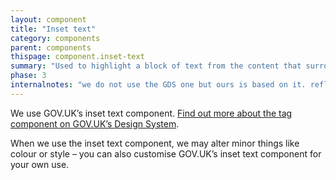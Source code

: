 ```yaml
---
layout: component
title: "Inset text"
category: components
parent: components
thispage: component.inset-text
summary: "Used to highlight a block of text from the content that surrounds it, such as a quote or something supplementary to the main content"
phase: 3
internalnotes: "we do not use the GDS one but ours is based on it. reflect this in the text?"
---
```


We use GOV.UK’s inset text component. [Find out more about the tag component on GOV.UK’s Design System](https://designsystem.gov.scot/components/tag/).

When we use the inset text component, we may alter minor things like colour or style – you can also customise GOV.UK’s inset text component for your own use.
